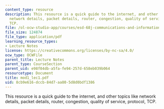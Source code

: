 ```yaml
---
content_type: resource
description: This resource is a quick guide to the internet, and other topics like
  network details, packet details, router, congestion, quality of service, protocol,
  TCP.
file: /ol-ocw-studio-app/courses/esd-68j-communications-and-information-policy-spring-2006/8cb9e616dccb84d7aa805d8d0bdf1386_mod1_lec1.pdf
file_size: 124874
file_type: application/pdf
learning_resource_types:
- Lecture Notes
license: https://creativecommons.org/licenses/by-nc-sa/4.0/
ocw_type: OCWFile
parent_title: Lecture Notes
parent_type: CourseSection
parent_uid: e98f04db-a5fa-fe94-257d-658eb039b064
resourcetype: Document
title: mod1_lec1.pdf
uid: 8cb9e616-dccb-84d7-aa80-5d8d0bdf1386
---
```

This resource is a quick guide to the internet, and other topics like network details, packet details, router, congestion, quality of service, protocol, TCP.